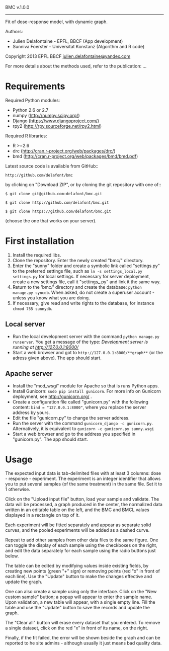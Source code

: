 BMC v.1.0.0
***********

Fit of dose-response model, with dynamic graph.

Authors:

* Julien Delafontaine - EPFL, BBCF (App development)
* Sunniva Foerster - Universitat Konstanz (Algorithm and R code)

Copyright 2013 EPFL BBCF
julien.delafontaine@yandex.com

For more details about the methods used, refer to the publication:
...

Requirements
============

Required Python modules:
* Python 2.6 or 2.7
* numpy (http://numpy.scipy.org/)
* Django (https://www.djangoproject.com/)
* rpy2 (http://rpy.sourceforge.net/rpy2.html)

Required R libraries:
* R >=2.6
* drc (http://cran.r-project.org/web/packages/drc/)
* bmd (http://cran.r-project.org/web/packages/bmd/bmd.pdf)

Latest source code is available from GitHub::

    http://github.com/delafont/bmc

by clicking on "Download ZIP", or by cloning the git repository with one of::

    $ git clone git@github.com:delafont/bmc.git

    $ git clone http://github.com/delafont/bmc.git

    $ git clone https://github.com/delafont/bmc.git

(choose the one that works on your server).

First installation
==================

1. Install the required libs.
2. Clone the repository. Enter the newly created "bmc/" directory.
3. Enter the "sunny" folder and create a symbolic link called "settings.py" to the preferred settings file, such as
    `ln -s settings_local.py settings.py` for local settings.
   If necessary for server deployment, create a new settings file, call it "settings_<whatever>.py" and link it the same way.
4. Return to the 'bmc/' directory and create the database: `python manage.py syncdb`.
   When asked, do not create a superuser account - unless you know what you are doing.
5. If necessary, give read and write rights to the database, for instance `chmod 755 sunnydb`.

Local server
------------

* Run the local development server with the command
    `python manage.py runserver`. You get a message of the type:
    *Development server is running at http://127.0.0.1:8000/*
* Start a web browser and got to `http://127.0.0.1:8000/**graph**`
    (or the adress given above). The app should start.

Apache server
-------------

* Install the "mod_wsgi" module for Apache so that is runs Python apps.
* Install Gunicorn: `sudo pip install gunicorn`.
    For more info on Gunicorn deployment, see http://gunicorn.org/ .
* Create a configuration file called "gunicorn.py" with the following content:
    `bind = "127.0.0.1:8000"`, where you replace the server address by yours.
* Edit the file "gunicorn.py" to change the server address.
* Run the server with the command `gunicorn_django -c gunicorn.py`.
    Alternatively, it is equivalent to `gunicorn -c gunicorn.py sunny.wsgi`
* Start a web browser and go to the address you specified in "gunicorn.py". The app should start.

Usage
=====

The expected input data is tab-delimited files with at least 3 columns:
dose - response - experiment. The experiment is an integer identifier that allows
you to put several samples (of the same treatment) in the same file.
Set it to 1 otherwise.

Click on the "Upload input file" button, load your sample and validate.
The data will be processed, a graph produced in the center, the normalized data
written in an editable table on the left, and the BMC and BMCL values
displayed in a rectangle on top of it.

Each experiment will be fitted separately and appear as separate solid curves,
and the pooled experiments will be added as a dashed curve.

Repeat to add other samples from other data files to the same figure.
One can toggle the display of each sample using the checkboxes on the right,
and edit the data separately for each sample using the radio buttons just below.

The table can be edited by modifying values inside existing fields,
by creating new points (green "+" sign) or removing points (red "x" in front of each line).
Use the "Update" button to make the changes effective and update the graph.

One can also create a sample using only the interface.
Click on the "New custom sample" button; a popup will appear to enter the sample name.
Upon validation, a new table will appear, with a single empty line.
Fill the table and use the "Update" button to save the records and update the graph.

The "Clear all" button will erase every dataset that you entered.
To remove a single dataset, click on the red "x" in front of its name, on the right.

Finally, if the fit failed, the error will be shown beside the graph and can be reported
to he site admins - although usually it just means bad quality data.


